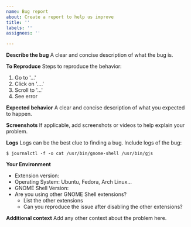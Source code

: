 ```yaml
---
name: Bug report
about: Create a report to help us improve
title: ''
labels: ''
assignees: ''

---
```


**Describe the bug**
A clear and concise description of what the bug is.

**To Reproduce**
Steps to reproduce the behavior:
1. Go to '...'
2. Click on '....'
3. Scroll to '...'
4. See error

**Expected behavior**
A clear and concise description of what you expected to happen.

**Screenshots**
If applicable, add screenshots or videos to help explain your problem.

**Logs**
Logs can be the best clue to finding a bug. Include logs of the bug:

```
$ journalctl -f -o cat /usr/bin/gnome-shell /usr/bin/gjs
```

**Your Environment**
 - Extension version:
 - Operating System: Ubuntu, Fedora, Arch Linux...
 - GNOME Shell Version:
 - Are you using other GNOME Shell extensions?
    - List the other extensions
    - Can you reproduce the issue after disabling the other extensions?

**Additional context**
Add any other context about the problem here.
